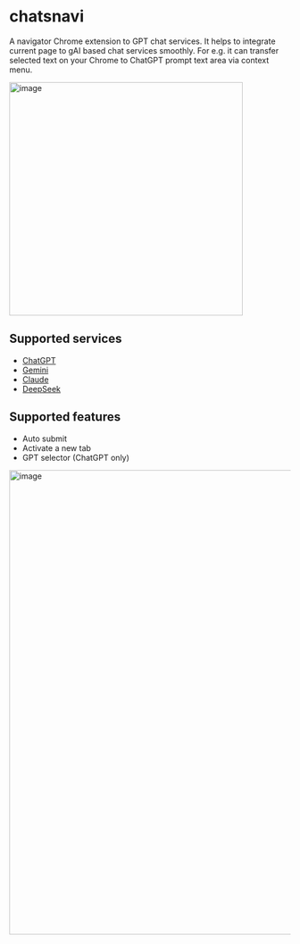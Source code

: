 # chatsnavi

A navigator Chrome extension to GPT chat services. It helps to integrate current page to gAI based chat services smoothly. For e.g. it can transfer selected text on your Chrome to ChatGPT prompt text area via context menu.

<img width="418" alt="image" src="https://github.com/user-attachments/assets/dc31532d-4e95-4dde-bf3f-0603000aa5f7" />

## Supported services

- [ChatGPT](https://chatgpt.com/)
- [Gemini](https://gemini.google.com/app)
- [Claude](https://claude.ai/chats)
- [DeepSeek](https://chat.deepseek.com)

## Supported features

- Auto submit
- Activate a new tab
- GPT selector (ChatGPT only)

<img width="832" alt="image" src="https://github.com/user-attachments/assets/153d94ed-3c35-420f-bdff-58ec470fc17e" />
